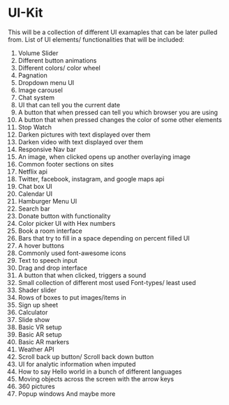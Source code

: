 # UI-Kit
This will be a collection of different UI examaples that can be later pulled from.
List of UI elements/ functionalities that will be included:

1. Volume Slider
2. Different button animations
3. Different colors/ color wheel
4. Pagnation 
5. Dropdown menu UI
6. Image carousel
7. Chat system
8. UI that can tell you the current date
9. A button that when pressed can tell you which browser you are using
10. A button that when pressed changes the color of some other elements
11. Stop Watch
12. Darken pictures with text displayed over them
13. Darken video with text displayed over them
14. Responsive Nav bar
15. An image, when clicked opens up another overlaying image
16. Common footer sections on sites
17. Netflix api
18. Twitter, facebook, instagram, and google maps api
19. Chat box UI
20. Calendar UI
21. Hamburger Menu UI
22. Search bar
23. Donate button with functionality 
24. Color picker UI with Hex numbers
25. Book a room interface
26. Bars that try to fill in a space depending on percent filled UI
27. A hover buttons
28. Commonly used font-awesome icons
29. Text to speech input
30. Drag and drop interface 
31. A button that when clicked, triggers a sound
32. Small collection of different most used Font-types/ least used
33. Shader slider
34. Rows of boxes to put images/items in
35. Sign up sheet
36. Calculator
37. Slide show
38. Basic VR setup
39. Basic AR setup
40. Basic AR markers
41. Weather API  
42. Scroll back up button/ Scroll back down button
43. UI for analytic information when imputed
44. How to say Hello world in a bunch of different languages
45. Moving objects across the screen with the arrow keys
46. 360 pictures 
47. Popup windows
And maybe more  
 
